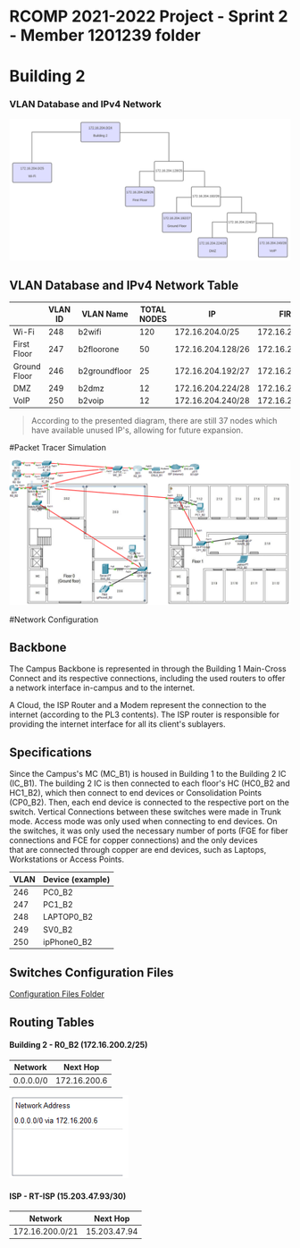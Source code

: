 RCOMP 2021-2022 Project - Sprint 2 - Member 1201239 folder
===========================================

# Building 2

### VLAN Database and IPv4 Network

![network_diagram](resources/network_diagram.svg)

## VLAN Database and IPv4 Network Table ##

|                | VLAN ID | VLAN Name     | TOTAL NODES | IP                 | FIRST IP          | LAST IP           | BROADCAST         |
|----------------|---------|---------------|-------------|--------------------|-------------------|-------------------|-------------------|
|Wi-Fi           | 248     | b2wifi        | 120         | 172.16.204.0/25    | 172.16.204.1/25   | 172.16.204.126/25 | 172.16.204.127/25 |
|First Floor     | 247     | b2floorone    | 50          | 172.16.204.128/26  | 172.16.204.129/26 | 172.16.204.190/26 | 172.16.204.191/26 |
|Ground Floor    | 246     | b2groundfloor | 25          | 172.16.204.192/27  | 172.16.204.193/27 | 172.16.204.222/27 | 172.16.204.223/27 |
|DMZ             | 249     | b2dmz         | 12          | 172.16.204.224/28  | 172.16.204.225/28 | 172.16.204.238/28 | 172.16.204.239/28 |
|VoIP            | 250     | b2voip        | 12          | 172.16.204.240/28  | 172.16.204.241/28 | 172.16.204.254/28 | 172.16.204.255/28 |

> According to the presented diagram, there are still 37 nodes which have available unused IP's, allowing for future expansion.

#Packet Tracer Simulation

![packetTracerSimulation](resources/packetTracer.png)

#Network Configuration

## Backbone

The Campus Backbone is represented in through the Building 1 Main-Cross Connect and its respective connections, including the used routers to offer a network interface in-campus and to the internet.

A Cloud, the ISP Router and a Modem represent the connection to the internet (according to the PL3 contents). The ISP router is responsible for providing the internet interface for all its client's sublayers.

## Specifications

Since the Campus's MC (MC_B1) is housed in Building 1 to the Building 2 IC (IC_B1). 
The building 2 IC is then connected to each floor's HC (HC0_B2 and HC1_B2), which then connect to end devices or Consolidation Points (CP0_B2).
Then, each end device is connected to the respective port on the switch.
Vertical Connections between these switches were made in Trunk mode. Access mode was only used when connecting to end devices.
On the switches, it was only used the necessary number of ports (FGE for fiber connections and FCE for copper connections) and the only devices\
that are connected through copper are end devices, such as Laptops, Workstations or Access Points.

| VLAN | Device (example) |
|------|------------------|
| 246  | PC0_B2           |
| 247  | PC1_B2           |
| 248  | LAPTOP0_B2       |
| 249  | SV0_B2           |
| 250  | ipPhone0_B2      |

## Switches Configuration Files ##

[Configuration Files Folder](configFiles)

## Routing Tables ##

#### Building 2 - R0_B2 (172.16.200.2/25) ###

| Network   | Next Hop     |
|-----------|--------------|
| 0.0.0.0/0 | 172.16.200.6 |

![routingTable](resources/routingTable.png)

#### ISP - RT-ISP (15.203.47.93/30) ###

| Network         | Next Hop     |
|-----------------|--------------|
| 172.16.200.0/21 | 15.203.47.94 |


